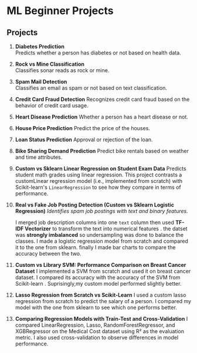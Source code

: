 # ML Beginner Projects

## Projects

1. **Diabetes Prediction**  
   Predicts whether a person has diabetes or not based on health data.

2. **Rock vs Mine Classification**  
   Classifies sonar reads as rock or mine.

3. **Spam Mail Detection**  
   Classifies an email as spam or not based on text classification.

4. **Credit Card Fraud Detection**
Recognizes credit card fraud based on the behavior of credit card usage. 

5. **Heart Disease Prediction**
   Whether a person has a heart disease or not.

6. **House Price Prediction**
   Predict the price of the houses.

7. **Loan Status Prediction**
   Approval or rejection of the loan.

8. **Bike Sharing Demand Prediction**
Predict bike rentals based on weather and time attributes.

9. **Custom vs Sklearn Linear Regression on Student Exam Data**
   Predicts student math grades using linear regression. This project contrasts a customLinear regression model (i.e., implemented from scratch) with Scikit-learn's `LinearRegression` to see how they compare in terms of performance.

10. **Real vs Fake Job Posting Detection (Custom vs Sklearn Logistic Regression)**
*Identifies spam job postings with text and binary features.*
   
    I merged  job description columns into one `text` column then used  **TF-IDF Vectorizer** to transform the text into numerical features . the datset was **strongly imbalanced** so undersampling was done to balance the classes. I made a logistic regression model from scratch and compared it to the one from sklearn. finally I made bar charts to compare the accuracy between the two.

11. **Custom vs Library SVM: Performance Comparison on Breast Cancer Dataset**
    I implemented a SVM from scratch and used it on breast cancer dataset. I compared its accuracy with the accuracy of the SVM from Scikit-learn . Suprisingly,my custom model performed slightly better.
12. **Lasso Regression from Scratch vs Scikit-Learn**
    I used a custom lasso regression from scratch to predict the salary of a person. I compared my model with the one from sklearn to see which one performs better.
13.  **Comparing Regression Models with Train-Test and Cross-Validation**
    I compared LinearRegression, Lasso, RandomForestRegressor, and XGBRegressor on the Medical Cost dataset using R² as the evaluation metric. I also used cross-validation to observe differences in model performance.
    
